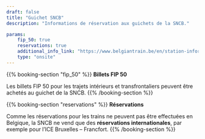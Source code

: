 ```yaml
---
draft: false
title: "Guichet SNCB"
description: "Informations de réservation aux guichets de la SNCB."

params:
    fip_50: true
    reservations: true
    additional_info_link: "https://www.belgiantrain.be/en/station-information/nmbs-stations/ticket-offices"
    type: "onsite"
---
```


{{% booking-section "fip_50" %}}
**Billets FIP 50**

Les billets FIP 50 pour les trajets intérieurs et transfrontaliers peuvent être achetés au guichet de la SNCB.
{{% /booking-section %}}

{{% booking-section "reservations" %}}
**Réservations**

Comme les réservations pour les trains ne peuvent pas être effectuées en Belgique, la SNCB ne vend que des **réservations internationales**, par exemple pour l’ICE Bruxelles – Francfort.
{{% /booking-section %}}
